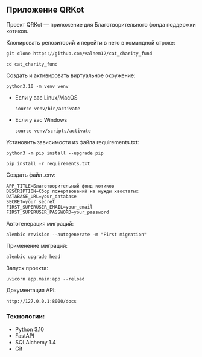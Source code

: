 ## Приложение QRKot

Проект QRKot — приложение для Благотворительного фонда поддержки котиков.

Клонировать репозиторий и перейти в него в командной строке:

```
git clone https://github.com/valnem12/cat_charity_fund
```

```
cd cat_charity_fund
```

Cоздать и активировать виртуальное окружение:

```
python3.10 -m venv venv
```

* Если у вас Linux/MacOS

    ```
    source venv/bin/activate
    ```

* Если у вас Windows

    ```
    source venv/scripts/activate
    ```

Установить зависимости из файла requirements.txt:

```
python3 -m pip install --upgrade pip
```

```
pip install -r requirements.txt
```

Создать файл .env:

```
APP_TITLE=Благотворительный фонд котиков
DESCRIPTION=Сбор пожертвований на нужды хвостатых
DATABASE_URL=your_database
SECRET=your_secret
FIRST_SUPERUSER_EMAIL=your_email
FIRST_SUPERUSER_PASSWORD=your_password
```

Автогенерация миграций:

```
alembic revision --autogenerate -m "First migration"
```

Применение миграций:

```
alembic upgrade head
```

Запуск проекта:

```
uvicorn app.main:app --reload
```

Документация API:

```
http://127.0.0.1:8000/docs
```

### Технологии:
- Python 3.10
- FastAPI
- SQLAlchemy 1.4
- Git